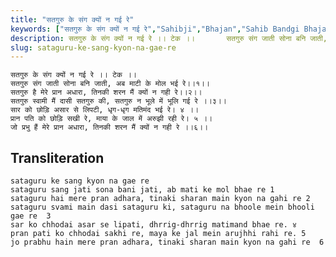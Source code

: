 ```yaml
---
title: "सतगुरु के संग क्यों न गई रे"
keywords: ["सतगुरु के संग क्यों न गई रे","Sahibji","Bhajan","Sahib Bandgi Bhajan","Sant Kabir Bhajan","bhajan lyrics","साहिब बंदगी भजन","भजन"]
description: सतगुरु के संग क्यों न गई रे ।। टेक ।।       सतगुरु संग जाती सोना बनि जाती, अब माटी के मोल भई रे।।१।।       सतगुरु है मेरे प्रान अधारा, तिनकी शरन मैं
slug: sataguru-ke-sang-kyon-na-gae-re
---
```


  
    सतगुरु के संग क्यों न गई रे ।। टेक ।।  
    सतगुरु संग जाती सोना बनि जाती, अब माटी के मोल भई रे।।१।।  
    सतगुरु है मेरे प्रान अधारा, तिनकी शरन मैं क्यों न गही रे।।२।।  
    सतगुरु स्वामी मैं दासी सतगुरु की, सतगुरु न भूले में भूलि गई रे ।।३।।  
    सार को छोड़ि असार से लिपटी, धृग-धृग मतिमंद भई रे। ४ ।।  
    प्रान पति को छोड़ि सखी रे, माया के जाल में अरुझी रही रे। ५ ।।  
    जो प्रभु हैं मेरे प्रान अधारा, तिनकी शरन मैं क्यों न गही रे ।।६।।  


## Transliteration

  
    sataguru ke sang kyon na gae re      
    sataguru sang jati sona bani jati, ab mati ke mol bhae re 1   
    sataguru hai mere pran adhara, tinaki sharan main kyon na gahi re 2   
    sataguru svami main dasi sataguru ki, sataguru na bhoole mein bhooli gae re  3   
    sar ko chhodai asar se lipati, dhrrig-dhrrig matimand bhae re. ४    
    pran pati ko chhodai sakhi re, maya ke jal mein arujhhi rahi re. 5    
    jo prabhu hain mere pran adhara, tinaki sharan main kyon na gahi re  6   

  